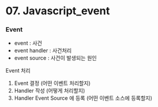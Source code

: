 # 07. Javascript_event

### Event

- event : 사건
- event handler : 사건처리
- event source : 사건이 발생되는 원인

Event 처리

1. Event 결정 (어떤 이벤트 처리할지)
2. Handler 작성 (어떻게 처리할지)
3. Handler Event Source 에 등록 (어떤 이벤트 소스에 등록할지)